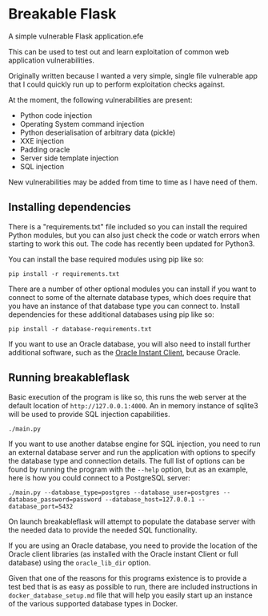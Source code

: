 # Breakable Flask

A simple vulnerable Flask application.efe

This can be used to test out and learn exploitation of common web application vulnerabilities. 

Originally written because I wanted a very simple, single file vulnerable app that I could quickly run up to perform exploitation checks against. 

At the moment, the following vulnerabilities are present:
* Python code injection
* Operating System command injection
* Python deserialisation of arbitrary data (pickle)
* XXE injection
* Padding oracle
* Server side template injection
* SQL injection


New vulnerabilities may be added from time to time as I have need of them.

## Installing dependencies

There is a "requirements.txt" file included so you can install the required Python modules, but you can also just check the code or watch errors when starting to work this out. The code has recently been updated for Python3.

You can install the base required modules using pip like so:

    pip install -r requirements.txt


There are a number of other optional modules you can install if you want to connect to some of the alternate database types, which does require that you have an instance of that database type you can connect to. Install dependencies for these additional databases using pip like so:

    pip install -r database-requirements.txt


If you want to use an Oracle database, you will also need to install further additional software, such as the [Oracle Instant Client](https://www.oracle.com/database/technologies/instant-client.html), because Oracle.


## Running breakableflask

Basic execution of the program is like so, this runs the web server at the default location of `http://127.0.0.1:4000`. An in memory instance of sqlite3 will be used to provide SQL injection capabilities.

    ./main.py

If you want to use another databse engine for SQL injection, you need to run an external database server and run the application with options to specify the database type and connection details. The full list of options can be found by running the program with the `--help` option, but as an example, here is how you could connect to a PostgreSQL server:

    ./main.py --database_type=postgres --database_user=postgres --database_password=password --database_host=127.0.0.1 --database_port=5432

On launch breakableflask will attempt to populate the database server with the needed data to provide the needed SQL functionality. 

If you are using an Oracle database, you need to provide the location of the Oracle client libraries (as installed with the Oracle instant Client or full database) using the `oracle_lib_dir` option.

Given that one of the reasons for this programs existence is to provide a test bed that is as easy as possible to run, there are included instructions in `docker_database_setup.md` file that will help you easily start up an instance of the various supported database types in Docker. 
